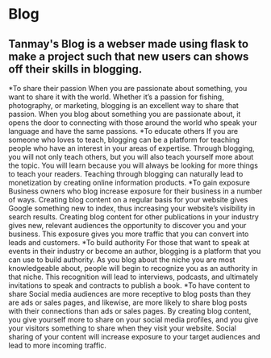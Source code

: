 # Blog
## Tanmay's Blog is a webser made using flask to make a project such that new users can shows off their skills in blogging.
*To share their passion
When you are passionate about something, you want to share it with the world. Whether it’s a passion for fishing, photography, or marketing, blogging is an excellent way to share that passion. When you blog about something you are passionate about, it opens the door to connecting with those around the world who speak your language and have the same passions.
*To educate others
If you are someone who loves to teach, blogging can be a platform for teaching people who have an interest in your areas of expertise. Through blogging, you will not only teach others, but you will also teach yourself more about the topic. You will learn because you will always be looking for more things to teach your readers. Teaching through blogging can naturally lead to monetization by creating online information products.
*To gain exposure
Business owners who blog increase exposure for their business in a number of ways. Creating blog content on a regular basis for your website gives Google something new to index, thus increasing your website’s visibility in search results. Creating blog content for other publications in your industry gives new, relevant audiences the opportunity to discover you and your business. This exposure gives you more traffic that you can convert into leads and customers.
*To build authority
For those that want to speak at events in their industry or become an author, blogging is a platform that you can use to build authority. As you blog about the niche you are most knowledgeable about, people will begin to recognize you as an authority in that niche. This recognition will lead to interviews, podcasts, and ultimately invitations to speak and contracts to publish a book.
*To have content to share
Social media audiences are more receptive to blog posts than they are ads or sales pages, and likewise, are more likely to share blog posts with their connections than ads or sales pages. By creating blog content, you give yourself more to share on your social media profiles, and you give your visitors something to share when they visit your website. Social sharing of your content will increase exposure to your target audiences and lead to more incoming traffic.
